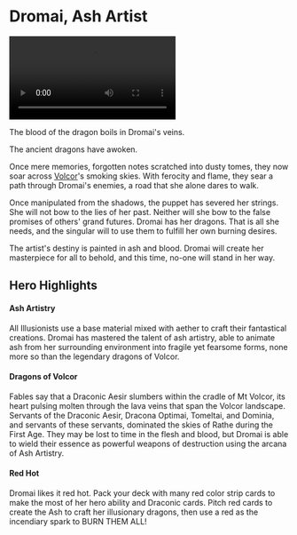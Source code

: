 # Dromai, Ash Artist

<video controls autoplay loop playsinline>
  <source src="https://media.githubusercontent.com/media/nathaneastwood/fablore/main/src/heroes-of-rathe/media/dromai.mp4" type="video/mp4">
</video>

The blood of the dragon boils in Dromai's veins.

The ancient dragons have awoken.

Once mere memories, forgotten notes scratched into dusty tomes, they now soar across [Volcor](https://legendarystories.net/world-of-rathe/volcor/volcor.html)'s smoking skies. With ferocity and flame, they sear a path through Dromai's enemies, a road that she alone dares to walk.

Once manipulated from the shadows, the puppet has severed her strings. She will not bow to the lies of her past. Neither will she bow to the false promises of others' grand futures. Dromai has her dragons. That is all she needs, and the singular will to use them to fulfill her own burning desires.

The artist's destiny is painted in ash and blood. Dromai will create her masterpiece for all to behold, and this time, no-one will stand in her way.

## Hero Highlights

#### Ash Artistry

All Illusionists use a base material mixed with aether to craft their fantastical creations. Dromai has mastered the talent of ash artistry, able to animate ash from her surrounding environment into fragile yet fearsome forms, none more so than the legendary dragons of Volcor.

#### Dragons of Volcor

Fables say that a Draconic Aesir slumbers within the cradle of Mt Volcor, its heart pulsing molten through the lava veins that span the Volcor landscape. Servants of the Draconic Aesir, Dracona Optimai, Tomeltai, and Dominia, and servants of these servants, dominated the skies of Rathe during the First Age. They may be lost to time in the flesh and blood, but Dromai is able to wield their essence as powerful weapons of destruction using the arcana of Ash Artistry.

#### Red Hot

Dromai likes it red hot. Pack your deck with many red color strip cards to make the most of her hero ability and Draconic cards. Pitch red cards to create the Ash to craft her illusionary dragons, then use a red as the incendiary spark to BURN THEM ALL!
